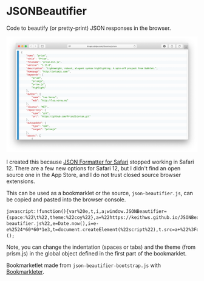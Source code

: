 # JSONBeautifier
Code to beautify (or pretty-print) JSON responses in the browser.

[![Screenshot](https://github.com/keithws/JSONBeautifier/blob/master/screenshot.png)](https://github.com/keithws/JSONBeautifier/blob/master/screenshot.png)

I created this because [JSON Formatter for Safari](https://github.com/rfletcher/safari-json-formatter) stopped working in Safari 12. There are a few new options for Safari 12, but I didn't find an open source one in the App Store, and I do not trust closed source browser extensions.

This can be used as a bookmarklet or the source, `json-beautifier.js`, can be copied and pasted into the browser console.

```
javascript:!function(){var%20e,t,i,a;window.JSONBeautifier={space:%22\t%22,theme:%22coy%22},a=%22https://keithws.github.io/JSONBeautifier/json-beautifier.js%22,e=Date.now(),i=e-e%2524*60*60*1e3,t=document.createElement(%22script%22),t.src=a+%22%3Fd=%22+i,document.head.appendChild(t)}();
```

Note, you can change the indentation (spaces or tabs) and the theme (from prism.js) in the global object defined in the first part of the bookmarklet.

Bookmarketlet made from `json-beautifier-bootstrap.js` with [Bookmarkleter](http://chriszarate.github.io/bookmarkleter/).
